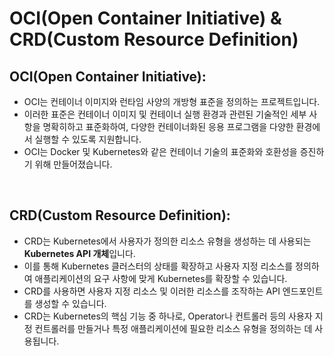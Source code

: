# OCI(Open Container Initiative) & CRD(Custom Resource Definition)

## OCI(Open Container Initiative):

- OCI는 컨테이너 이미지와 런타임 사양의 개방형 표준을 정의하는 프로젝트입니다.
- 이러한 표준은 컨테이너 이미지 및 컨테이너 실행 환경과 관련된 기술적인 세부 사항을 명확히하고 표준화하여, 다양한 컨테이너화된 응용 프로그램을 다양한 환경에서 실행할 수 있도록 지원합니다.
- OCI는 Docker 및 Kubernetes와 같은 컨테이너 기술의 표준화와 호환성을 증진하기 위해 만들어졌습니다.

<br>

## CRD(Custom Resource Definition):

- CRD는 Kubernetes에서 사용자가 정의한 리소스 유형을 생성하는 데 사용되는 **Kubernetes API 개체**입니다.
- 이를 통해 Kubernetes 클러스터의 상태를 확장하고 사용자 지정 리소스를 정의하여 애플리케이션의 요구 사항에 맞게 Kubernetes를 확장할 수 있습니다.
- CRD를 사용하면 사용자 지정 리소스 및 이러한 리소스를 조작하는 API 엔드포인트를 생성할 수 있습니다.
- CRD는 Kubernetes의 핵심 기능 중 하나로, Operator나 컨트롤러 등의 사용자 지정 컨트롤러를 만들거나 특정 애플리케이션에 필요한 리소스 유형을 정의하는 데 사용됩니다.